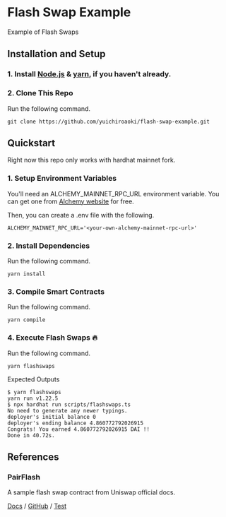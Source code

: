 # Flash Swap Example
Example of Flash Swaps

## Installation and Setup

### 1. Install [Node.js](https://nodejs.org/en/) & [yarn](https://classic.yarnpkg.com/en/docs/install/#windows-stable), if you haven't already.

### 2. Clone This Repo
Run the following command.
```console
git clone https://github.com/yuichiroaoki/flash-swap-example.git
```

## Quickstart
Right now this repo only works with hardhat mainnet fork.

### 1. Setup Environment Variables
You'll need an ALCHEMY_MAINNET_RPC_URL environment variable. You can get one from [Alchemy website](https://alchemy.com/?r=33851811-6ecf-40c3-a36d-d0452dda8634) for free.

Then, you can create a .env file with the following.

```
ALCHEMY_MAINNET_RPC_URL='<your-own-alchemy-mainnet-rpc-url>'
```

### 2. Install Dependencies
Run the following command.
```console
yarn install
```

### 3. Compile Smart Contracts
Run the following command.
```console
yarn compile
```

### 4. Execute Flash Swaps 🔥
Run the following command.
```console
yarn flashswaps
```

Expected Outputs
```
$ yarn flashswaps
yarn run v1.22.5
$ npx hardhat run scripts/flashswaps.ts
No need to generate any newer typings.
deployer's initial balance 0
deployer's ending balance 4.860772792026915
Congrats! You earned 4.860772792026915 DAI !!
Done in 40.72s.
```

## References
### PairFlash
A sample flash swap contract from Uniswap official docs.

[Docs](https://docs.uniswap.org/protocol/guides/flash-integrations/final-contract) / [GitHub](https://github.com/Uniswap/uniswap-v3-periphery/blob/flash-pair-example/contracts/examples/PairFlash.sol) / [Test](https://github.com/Uniswap/uniswap-v3-periphery/blob/flash-pair-example/test/PairFlash.spec.ts)
